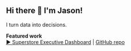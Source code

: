 ## Hi there 👋 I'm Jason!

I turn data into decisions.

**Featured work**  
[▶ Superstore Executive Dashboard](https://public.tableau.com/views/Dashboard-Superstore250923/ProfitOverview?:language=en-US&:sid=&:redirect=auth&:display_count=n&:origin=viz_share_link)  |  [GitHub repo](https://github.com/Jason-Li-KH/Superstore_Dashboard)
